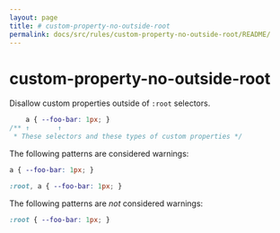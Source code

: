 ```yaml
---
layout: page
title: # custom-property-no-outside-root
permalink: docs/src/rules/custom-property-no-outside-root/README/
---
```


# custom-property-no-outside-root

Disallow custom properties outside of `:root` selectors.

```css
    a { --foo-bar: 1px; }
/** ↑       ↑
 * These selectors and these types of custom properties */
```

The following patterns are considered warnings:

```css
a { --foo-bar: 1px; }
```

```css
:root, a { --foo-bar: 1px; }
```

The following patterns are *not* considered warnings:

```css
:root { --foo-bar: 1px; }
```
